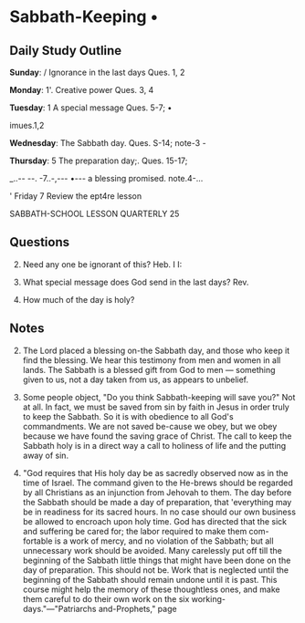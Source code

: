 # Sabbath-Keeping •

## Daily Study Outline

**Sunday**: / Ignorance in the last days Ques. 1, 2

**Monday**: 1'. Creative power Ques. 3, 4

**Tuesday**: 1 A special message Ques. 5-7; •

imues.1,2

**Wednesday**: The Sabbath day. Ques. S-14; note-3 -

**Thursday**: 5 The preparation day;. Ques. 15-17;

_..-- --. -7..-,--- •--- a blessing promised. note.4-...

' Friday 7 Review the ept4re lesson

SABBATH-SCHOOL LESSON QUARTERLY 25

## Questions

2. Need any one be ignorant of this? Heb. I I:

5. What special message does God send in the last days? Rev.

32. How much of the day is holy?

## Notes

2. The Lord placed a blessing on-the Sabbath day, and those who keep it find the blessing. We hear this testimony from men and women in all lands. The Sabbath is a blessed gift from God to men — something given to us, not a day taken from us, as appears to unbelief.

3. Some people object, "Do you think Sabbath-keeping will save you?" Not at all. In fact, we must be saved from sin by faith in Jesus in order truly to keep the Sabbath. So it is with obedience to all God's commandments. We are not saved be-cause we obey, but we obey because we have found the saving grace of Christ. The call to keep the Sabbath holy is in a direct way a call to holiness of life and the putting away of sin.

4. "God requires that His holy day be as sacredly observed now as in the time of Israel. The command given to the He-brews should be regarded by all Christians as an injunction from Jehovah to them. The day before the Sabbath should be made a day of preparation, that 'everything may be in readiness for its sacred hours. In no case should our own business be allowed to encroach upon holy time. God has directed that the sick and suffering be cared for; the labor required to make them com-fortable is a work of mercy, and no violation of the Sabbath; but all unnecessary work should be avoided. Many carelessly put off till the beginning of the Sabbath little things that might have been done on the day of preparation. This should not be. Work that is neglected until the beginning of the Sabbath should remain undone until it is past. This course might help the memory of these thoughtless ones, and make them careful to do their own work on the six working-days."—"Patriarchs and-Prophets," page
